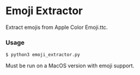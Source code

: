 # Emoji Extractor

Extract emojis from Apple Color Emoji.ttc.

### Usage
    $ python3 emoji_extractor.py

Must be run on a MacOS version with emoji support.
